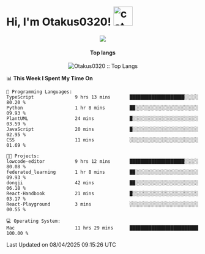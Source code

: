 <h1> Hi, I'm Otakus0320! <img src="https://media.giphy.com/media/mGcNjsfWAjY5AEZNw6/giphy.gif" width="50" alt="cat"></h1>

<p align="center"><a href="https://wakatime.com/@044d69d0-1253-4f60-96b6-5d19a0f9dde5"><img src="https://wakatime.com/badge/user/044d69d0-1253-4f60-96b6-5d19a0f9dde5.svg" /></a></p>

<h4 align="center">Top langs</h4>

<p align="center"><img src="https://github-readme-stats.vercel.app/api/top-langs/?username=Otakus0320&langs_count=10&theme=tokyonight&layout=compact&timestamp={{random_number}}" alt="Otakus0320 :: Top Langs" /></p>

<!--START_SECTION:waka-->
📊 **This Week I Spent My Time On** 

```text
💬 Programming Languages: 
TypeScript               9 hrs 13 mins       ████████████████████░░░░░   80.20 % 
Python                   1 hr 8 mins         ██░░░░░░░░░░░░░░░░░░░░░░░   09.93 % 
PlantUML                 24 mins             █░░░░░░░░░░░░░░░░░░░░░░░░   03.59 % 
JavaScript               20 mins             █░░░░░░░░░░░░░░░░░░░░░░░░   02.95 % 
CSS                      11 mins             ░░░░░░░░░░░░░░░░░░░░░░░░░   01.69 % 

🐱‍💻 Projects: 
lowcode-editor           9 hrs 12 mins       ████████████████████░░░░░   80.08 % 
federated_learning       1 hr 8 mins         ██░░░░░░░░░░░░░░░░░░░░░░░   09.93 % 
dongji                   42 mins             ██░░░░░░░░░░░░░░░░░░░░░░░   06.18 % 
React-Handbook           21 mins             █░░░░░░░░░░░░░░░░░░░░░░░░   03.17 % 
React-Playground         3 mins              ░░░░░░░░░░░░░░░░░░░░░░░░░   00.55 % 

💻 Operating System: 
Mac                      11 hrs 29 mins      █████████████████████████   100.00 % 
```


 Last Updated on 08/04/2025 09:15:26 UTC
<!--END_SECTION:waka-->

